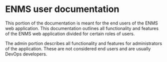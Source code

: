 # ENMS user documentation

This portion of the documentation is meant for the end users of the ENMS web
application. This documentation outlines all functionality and features of the
ENMS web application divided for certain roles of users.

The admin portion describes all functionality and features for administrators of
the application. These are not considered end users and are usually DevOps
developers.

